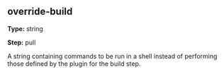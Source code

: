override-build
--------------
**Type:** string

**Step:** pull

A string containing commands to be run in a shell instead of performing those
defined by the plugin for the build step.